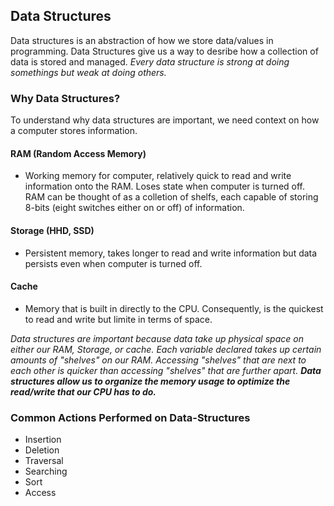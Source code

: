## Data Structures
Data structures is an abstraction of how we store data/values in programming. Data Structures give us a way to desribe how a collection of data is stored and managed. *Every data structure is strong at doing somethings but weak at doing others.*

### Why Data Structures?
To understand why data structures are important, we need context on how a computer stores information.
#### RAM (Random Access Memory)
* Working memory for computer, relatively quick to read and write information onto the RAM. Loses state when computer is turned off. RAM can be thought of as a colletion of shelfs, each capable of storing 8-bits (eight switches either on or off) of information.
#### Storage (HHD, SSD)
* Persistent memory, takes longer to read and write information but data persists even when computer is turned off.
#### Cache
* Memory that is built in directly to the CPU. Consequently, is the quickest to read and write but limite in terms of space.  

_Data structures are important because data take up physical space on either our RAM, Storage, or cache. Each variable declared takes up certain amounts of "shelves" on our RAM. Accessing "shelves" that are next to each other is quicker than accessing "shelves" that are further apart. **Data structures allow us to organize the memory usage to optimize the read/write that our CPU has to do.**_

### Common Actions Performed on Data-Structures
* Insertion
* Deletion
* Traversal
* Searching
* Sort
* Access